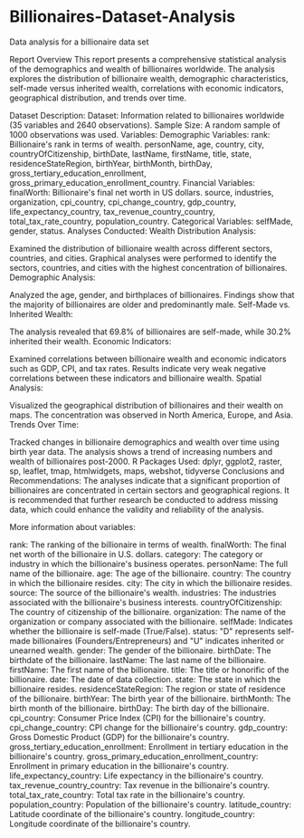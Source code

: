 # Billionaires-Dataset-Analysis
Data analysis for a billionaire data set 

Report Overview
This report presents a comprehensive statistical analysis of the demographics and wealth of billionaires worldwide. The analysis explores the distribution of billionaire wealth, demographic characteristics, self-made versus inherited wealth, correlations with economic indicators, geographical distribution, and trends over time.

Dataset Description:
Dataset: Information related to billionaires worldwide (35 variables and 2640 observations).
Sample Size: A random sample of 1000 observations was used.
Variables:
Demographic Variables:
rank: Billionaire's rank in terms of wealth.
personName, age, country, city, countryOfCitizenship, birthDate, lastName, firstName, title, state, residenceStateRegion, birthYear, birthMonth, birthDay, gross_tertiary_education_enrollment, gross_primary_education_enrollment_country.
Financial Variables:
finalWorth: Billionaire's final net worth in US dollars.
source, industries, organization, cpi_country, cpi_change_country, gdp_country, life_expectancy_country, tax_revenue_country_country, total_tax_rate_country, population_country.
Categorical Variables:
selfMade, gender, status.
Analyses Conducted:
Wealth Distribution Analysis:

Examined the distribution of billionaire wealth across different sectors, countries, and cities.
Graphical analyses were performed to identify the sectors, countries, and cities with the highest concentration of billionaires.
Demographic Analysis:

Analyzed the age, gender, and birthplaces of billionaires.
Findings show that the majority of billionaires are older and predominantly male.
Self-Made vs. Inherited Wealth:

The analysis revealed that 69.8% of billionaires are self-made, while 30.2% inherited their wealth.
Economic Indicators:

Examined correlations between billionaire wealth and economic indicators such as GDP, CPI, and tax rates.
Results indicate very weak negative correlations between these indicators and billionaire wealth.
Spatial Analysis:

Visualized the geographical distribution of billionaires and their wealth on maps.
The concentration was observed in North America, Europe, and Asia.
Trends Over Time:

Tracked changes in billionaire demographics and wealth over time using birth year data.
The analysis shows a trend of increasing numbers and wealth of billionaires post-2000.
R Packages Used:
dplyr, ggplot2, raster, sp, leaflet, tmap, htmlwidgets, maps, webshot, tidyverse
Conclusions and Recommendations:
The analyses indicate that a significant proportion of billionaires are concentrated in certain sectors and geographical regions.
It is recommended that further research be conducted to address missing data, which could enhance the validity and reliability of the analysis.

More information about variables:

rank: The ranking of the billionaire in terms of wealth.
finalWorth: The final net worth of the billionaire in U.S. dollars.
category: The category or industry in which the billionaire's business operates.
personName: The full name of the billionaire.
age: The age of the billionaire.
country: The country in which the billionaire resides.
city: The city in which the billionaire resides.
source: The source of the billionaire's wealth.
industries: The industries associated with the billionaire's business interests.
countryOfCitizenship: The country of citizenship of the billionaire.
organization: The name of the organization or company associated with the billionaire.
selfMade: Indicates whether the billionaire is self-made (True/False).
status: "D" represents self-made billionaires (Founders/Entrepreneurs) and "U" indicates inherited or unearned wealth.
gender: The gender of the billionaire.
birthDate: The birthdate of the billionaire.
lastName: The last name of the billionaire.
firstName: The first name of the billionaire.
title: The title or honorific of the billionaire.
date: The date of data collection.
state: The state in which the billionaire resides.
residenceStateRegion: The region or state of residence of the billionaire.
birthYear: The birth year of the billionaire.
birthMonth: The birth month of the billionaire.
birthDay: The birth day of the billionaire.
cpi_country: Consumer Price Index (CPI) for the billionaire's country.
cpi_change_country: CPI change for the billionaire's country.
gdp_country: Gross Domestic Product (GDP) for the billionaire's country.
gross_tertiary_education_enrollment: Enrollment in tertiary education in the billionaire's country.
gross_primary_education_enrollment_country: Enrollment in primary education in the billionaire's country.
life_expectancy_country: Life expectancy in the billionaire's country.
tax_revenue_country_country: Tax revenue in the billionaire's country.
total_tax_rate_country: Total tax rate in the billionaire's country.
population_country: Population of the billionaire's country.
latitude_country: Latitude coordinate of the billionaire's country.
longitude_country: Longitude coordinate of the billionaire's country.
